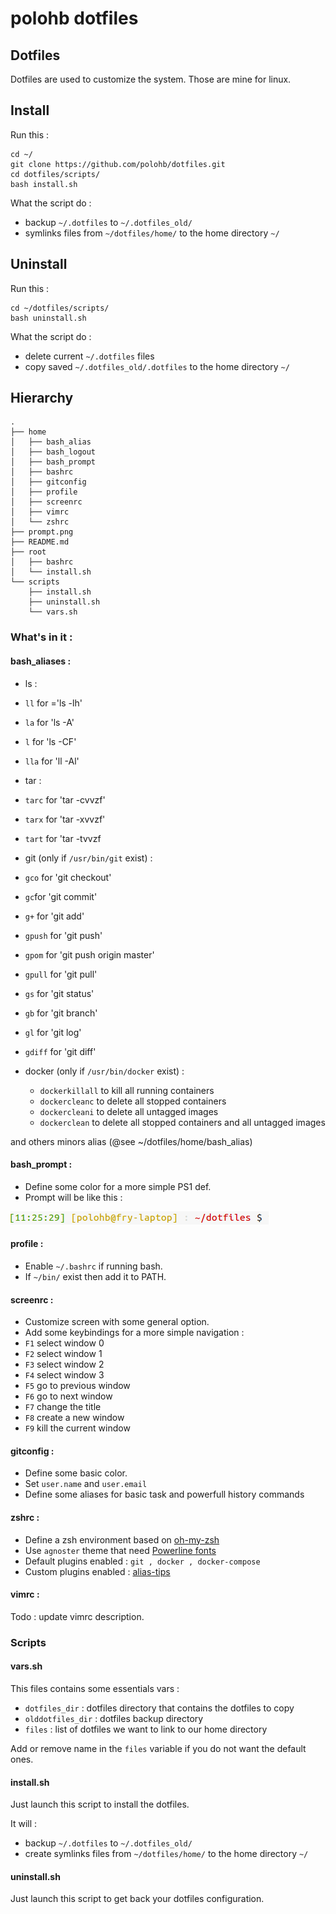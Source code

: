 # polohb dotfiles

## Dotfiles

Dotfiles are used to customize the system. Those are mine for linux.

## Install
Run this :
```
cd ~/
git clone https://github.com/polohb/dotfiles.git
cd dotfiles/scripts/
bash install.sh
```

What the script do :

 * backup `~/.dotfiles` to `~/.dotfiles_old/`
 * symlinks files from `~/dotfiles/home/` to the home directory `~/`


## Uninstall
Run this :
```
cd ~/dotfiles/scripts/
bash uninstall.sh
```

What the script do :

 * delete current `~/.dotfiles` files
 * copy saved `~/.dotfiles_old/.dotfiles` to the home directory `~/`



## Hierarchy
<!-- generated with tree -->
```
.
├── home
│   ├── bash_alias
│   ├── bash_logout
│   ├── bash_prompt
│   ├── bashrc
│   ├── gitconfig
│   ├── profile
│   ├── screenrc
│   ├── vimrc
│   └── zshrc
├── prompt.png
├── README.md
├── root
│   ├── bashrc
│   └── install.sh
└── scripts
    ├── install.sh
    ├── uninstall.sh
    └── vars.sh
```

### What's in it :

#### bash_aliases :

* ls :
 * `ll` for ='ls -lh'
 * `la` for 'ls -A'
 * `l` for 'ls -CF'
 * `lla` for 'll -Al'

* tar :
 * `tarc` for 'tar -cvvzf'
 * `tarx` for 'tar -xvvzf'
 * `tart` for 'tar -tvvzf

* git (only if `/usr/bin/git` exist) :
 * `gco` for 'git checkout'
 * `gc`for 'git commit'
 * `g+` for 'git add'
 * `gpush` for 'git push'
 * `gpom` for 'git push origin master'
 * `gpull` for 'git pull'
 * `gs` for 'git status'
 * `gb` for 'git branch'
 * `gl` for 'git log'
 * `gdiff` for 'git diff'

* docker (only if `/usr/bin/docker` exist) :
  * `dockerkillall` to kill all running containers
  * `dockercleanc` to delete all stopped containers
  * `dockercleani` to delete all untagged images
  * `dockerclean` to delete all stopped containers and all untagged images

and others minors alias (@see ~/dotfiles/home/bash_alias)


#### bash_prompt :

 * Define some color for a more simple PS1 def.
 * Prompt will be like this :

 ![Prompt Style](./prompt.png)



#### profile :

 * Enable `~/.bashrc` if running bash.
 * If `~/bin/` exist then add it to PATH.


#### screenrc :

 * Customize screen with some general option.
 * Add some keybindings for a more simple navigation :
  * `F1` select window 0
  * `F2` select window 1
  * `F3` select window 2
  * `F4` select window 3
  * `F5` go to previous window
  * `F6` go to next window
  * `F7` change the title
  * `F8` create a new window
  * `F9` kill the current window

#### gitconfig :

  * Define some basic color.
  * Set `user.name` and `user.email`
  * Define some aliases for basic task and powerfull history commands

#### zshrc :

 * Define a zsh environment based on [oh-my-zsh](ttps://github.com/robbyrussell/oh-my-zsh)
 * Use `agnoster` theme that need [Powerline fonts](https://github.com/powerline/fonts.git)
 * Default plugins enabled : `git , docker , docker-compose`
 * Custom plugins enabled : [alias-tips](https://github.com/djui/alias-tips.git)


#### vimrc :

Todo : update vimrc description.

### Scripts

#### vars.sh
This files contains some essentials vars :
* `dotfiles_dir` : dotfiles directory that contains the dotfiles to copy
* `olddotfiles_dir` : dotfiles backup directory
* `files` : list of dotfiles we want to link to our home directory

Add or remove name in the `files` variable if you do not want the default ones.

#### install.sh
Just launch this script to  install the dotfiles.

It will :
* backup `~/.dotfiles` to `~/.dotfiles_old/`
* create symlinks files from `~/dotfiles/home/` to the home directory `~/`


#### uninstall.sh
Just launch this script to get back your dotfiles configuration.
